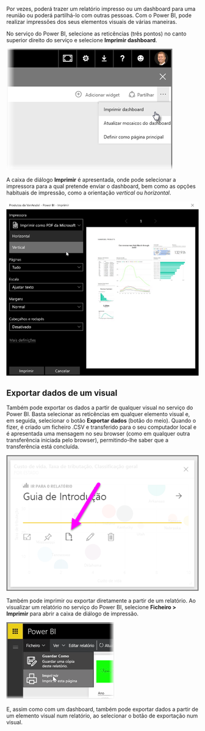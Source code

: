 Por vezes, poderá trazer um relatório impresso ou um dashboard para uma reunião ou poderá partilhá-lo com outras pessoas. Com o Power BI, pode realizar impressões dos seus elementos visuais de várias maneiras.

No serviço do Power BI, selecione as reticências (três pontos) no canto superior direito do serviço e selecione **Imprimir dashboard**.

![](media/4-4g-print-and-export-dashboards-reports/4-4g_1.png)

A caixa de diálogo **Imprimir** é apresentada, onde pode selecionar a impressora para a qual pretende enviar o dashboard, bem como as opções habituais de impressão, como a orientação *vertical* ou *horizontal*.

![](media/4-4g-print-and-export-dashboards-reports/4-4g_2.png)

## <a name="export-data-from-a-visual"></a>Exportar dados de um visual
Também pode exportar os dados a partir de qualquer visual no serviço do Power BI. Basta selecionar as reticências em qualquer elemento visual e, em seguida, selecionar o botão **Exportar dados** (botão do meio). Quando o fizer, é criado um ficheiro .CSV e transferido para o seu computador local e é apresentada uma mensagem no seu browser (como em qualquer outra transferência iniciada pelo browser), permitindo-lhe saber que a transferência está concluída.

![](media/4-4g-print-and-export-dashboards-reports/4-4g_3.png)

Também pode imprimir ou exportar diretamente a partir de um relatório. Ao visualizar um relatório no serviço do Power BI, selecione **Ficheiro > Imprimir** para abrir a caixa de diálogo de impressão.

![](media/4-4g-print-and-export-dashboards-reports/4-4g_4.png)

E, assim como com um dashboard, também pode exportar dados a partir de um elemento visual num relatório, ao selecionar o botão de exportação num visual.

